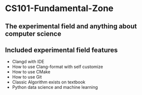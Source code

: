 # CS101-Fundamental-Zone
## The experimental field and anything about computer science

## Included experimental field features
* Clangd with IDE
* How to use Clang-format with self customize
* How to use CMake
* How to use Git
* Classic Algorithm exists on textbook
* Python data science and machine learning

